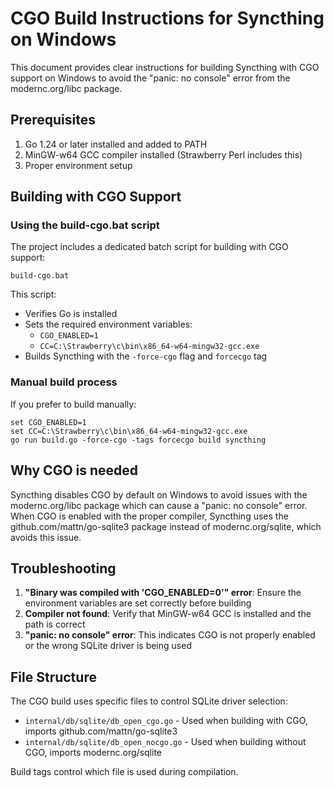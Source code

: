 # CGO Build Instructions for Syncthing on Windows

This document provides clear instructions for building Syncthing with CGO support on Windows to avoid the "panic: no console" error from the modernc.org/libc package.

## Prerequisites

1. Go 1.24 or later installed and added to PATH
2. MinGW-w64 GCC compiler installed (Strawberry Perl includes this)
3. Proper environment setup

## Building with CGO Support

### Using the build-cgo.bat script

The project includes a dedicated batch script for building with CGO support:

```batch
build-cgo.bat
```

This script:
- Verifies Go is installed
- Sets the required environment variables:
  - `CGO_ENABLED=1`
  - `CC=C:\Strawberry\c\bin\x86_64-w64-mingw32-gcc.exe`
- Builds Syncthing with the `-force-cgo` flag and `forcecgo` tag

### Manual build process

If you prefer to build manually:

```batch
set CGO_ENABLED=1
set CC=C:\Strawberry\c\bin\x86_64-w64-mingw32-gcc.exe
go run build.go -force-cgo -tags forcecgo build syncthing
```

## Why CGO is needed

Syncthing disables CGO by default on Windows to avoid issues with the modernc.org/libc package which can cause a "panic: no console" error. When CGO is enabled with the proper compiler, Syncthing uses the github.com/mattn/go-sqlite3 package instead of modernc.org/sqlite, which avoids this issue.

## Troubleshooting

1. **"Binary was compiled with 'CGO_ENABLED=0'" error**: Ensure the environment variables are set correctly before building
2. **Compiler not found**: Verify that MinGW-w64 GCC is installed and the path is correct
3. **"panic: no console" error**: This indicates CGO is not properly enabled or the wrong SQLite driver is being used

## File Structure

The CGO build uses specific files to control SQLite driver selection:

- `internal/db/sqlite/db_open_cgo.go` - Used when building with CGO, imports github.com/mattn/go-sqlite3
- `internal/db/sqlite/db_open_nocgo.go` - Used when building without CGO, imports modernc.org/sqlite

Build tags control which file is used during compilation.
